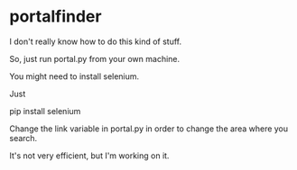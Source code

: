 # portalfinder

I don't really know how to do this kind of stuff.

So, just run portal.py from your own machine.

You might need to install selenium.

Just

pip install selenium

Change the link variable in portal.py in order to change the area where you search.

It's not very efficient, but I'm working on it.
